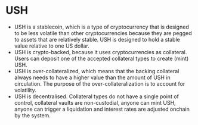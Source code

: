 # USH

- USH is a stablecoin, which is a type of cryptocurrency that is designed to be less volatile than other cryptocurrencies because they are pegged to assets that are relatively stable. USH is designed to hold a stable value relative to one US dollar.
- USH is crypto-backed, because it uses cryptocurrencies as collateral. Users can deposit one of the accepted collateral types to create (mint) USH.
- USH is over-collateralized, which means that the backing collateral always needs to have a higher value than the amount of USH in circulation. The purpose of the over-collateralization is to account for volatility.
- USH is decentralised. Collateral types do not have a single point of control, collateral vaults are non-custodial, anyone can mint USH, anyone can trigger a liquidation and interest rates are adjusted onchain by the system.
